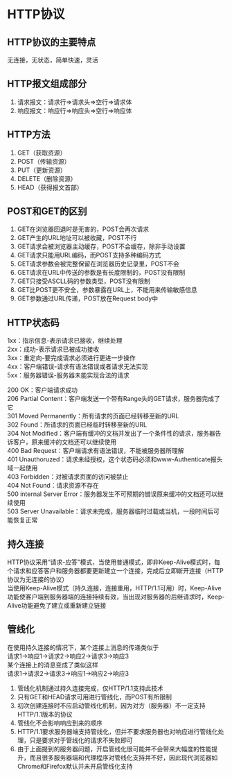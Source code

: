 # HTTP协议
## HTTP协议的主要特点
无连接，无状态，简单快速，灵活
## HTTP报文组成部分
1. 请求报文：请求行=>请求头=>空行=>请求体<br>
2. 响应报文：响应行=>响应头=>空行=>响应体
## HTTP方法
1. GET（获取资源）<br>
2. POST（传输资源）<br>
3. PUT（更新资源）<br>
4. DELETE（删除资源）<br>
5. HEAD（获得报文首部）
## POST和GET的区别
1. GET在浏览器回退时是无害的，POST会再次请求<br>
2. GET产生的URL地址可以被收藏，POST不行<br>
3. GET请求会被浏览器主动缓存，POST不会缓存，除非手动设置<br>
4. GET请求只能用URL编码，而POST支持多种编码方式<br>
5. GET请求参数会被完整保留在浏览器历史记录里，POST不会<br>
6. GET请求在URL中传送的参数是有长度限制的，POST没有限制<br>
7. GET只接受ASCLL码的参数类型，POST没有限制<br>
8. GET比POST更不安全，参数暴露在URL上，不能用来传输敏感信息<br>
9. GET参数通过URL传递，POST放在Request body中
## HTTP状态码
1xx：指示信息-表示请求已接收，继续处理<br>
2xx：成功-表示请求已被成功接收<br>
3xx：重定向-要完成请求必须进行更进一步操作<br>
4xx：客户端错误-请求有语法错误或者请求无法实现<br>
5xx：服务器错误-服务器未能实现合法的请求<br>

200 OK：客户端请求成功<br>
206 Partial Content：客户端发送一个带有Range头的GET请求，服务器完成了它<br>
301 Moved Permanently：所有请求的页面已经转移至新的URL<br>
302 Found：所请求的页面已经临时转移至新的URL<br>
304 Not Modified：客户端有缓冲的文档并发出了一个条件性的请求，服务器告诉客户，原来缓冲的文档还可以继续使用<br>
400 Bad Request：客户端请求有语法错误，不能被服务器所理解<br>
401 Unauthoruzed：请求未经授权，这个状态码必须和www-Authenticate报头域一起使用<br>
403 Forbidden：对被请求页面的访问被禁止<br>
404 Not Found：请求资源不存在<br>
500 internal Server Error：服务器发生不可预期的错误原来缓冲的文档还可以继续使用<br>
503 Server Unavailable：请求未完成，服务器临时过载或当机，一段时间后可能恢复正常
## 持久连接
HTTP协议采用“请求-应答”模式，当使用普通模式，即非Keep-Alive模式时，每个请求和应答客户和服务器都要更新建立一个连接，完成后立即断开连接（HTTP协议为无连接的协议）<br>
当使用Keep-Alive模式（持久连接，连接重用，HTTP/1.1可用）时，Keep-Alive功能使客户端到服务器端的连接持续有效，当出现对服务器的后继请求时，Keep-Alive功能避免了建立或重新建立链接
## 管线化
在使用持久连接的情况下，某个连接上消息的传递类似于<br>
请求1->响应1->请求2->响应2->请求3->响应3 <br>
某个连接上的消息变成了类似这样<br>
请求1->请求2->请求3->响应1->响应2->响应3<br>
1. 管线化机制通过持久连接完成，仅HTTP/1.1支持此技术<br>
2. 只有GET和HEAD请求可用进行管线化，而POST有所限制<br>
3. 初次创建连接时不应启动管线化机制，因为对方（服务器）不一定支持HTTP/1.1版本的协议<br>
4. 管线化不会影响响应到来的顺序<br>
5. HTTP/1.1要求服务器端支持管线化，但并不要求服务器也对响应进行管线化处理，只是要求对于管线化的请求不失败即可<br>
6. 由于上面提到的服务器问题，开启管线化很可能并不会带来大幅度的性能提升，而且很多服务器端和代理程序对管线化支持并不好，因此现代浏览器如Chrome和Firefox默认并未开启管线化支持
